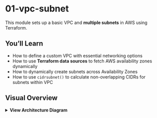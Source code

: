 # 01-vpc-subnet

This module sets up a basic VPC and **multiple subnets** in AWS using Terraform.

## You’ll Learn

- How to define a custom VPC with essential networking options
- How to use **Terraform data sources** to fetch AWS availability zones dynamically
- How to dynamically create subnets across Availability Zones
- How to use `cidrsubnet()` to calculate non-overlapping CIDRs for subnets within VPC

## Visual Overview

<details>
<summary><strong>View Architecture Diagram</strong></summary>

```text
                         +----------------------------+
                         |         AWS Region        |
                         |      (e.g., ap-south-1)    |
                         +------------+---------------+
                                      |
                               +------+------+
                               |     VPC      |
                               |   (Custom)   |
                               +------+-------+
                                      |
        +-----------------------------+-----------------------------+
        |                             |                             |
+---------------+           +---------------+             +---------------+
|    Subnet     |           |    Subnet     |     ...     |    Subnet     |
|    (AZ-a)     |           |    (AZ-b)     |             |    (AZ-c)     |
+---------------+           +---------------+             +---------------+
</details> ```

## Resources You'll Create

- 1 VPC with a custom CIDR block
- N subnets in different Availability Zones within the VPC (1 per AZ, as defined by input)

> Note: Subnets are created dynamically based on `var.num_subnets` and the region’s available AZs.
> You will learn how to make the subnets public in next section. For now, no requests can come in or go out from these subnets.

## How to Use

```bash
terraform init
terraform plan
terraform apply
```

To destroy resources

```bash
terraform destroy
```
